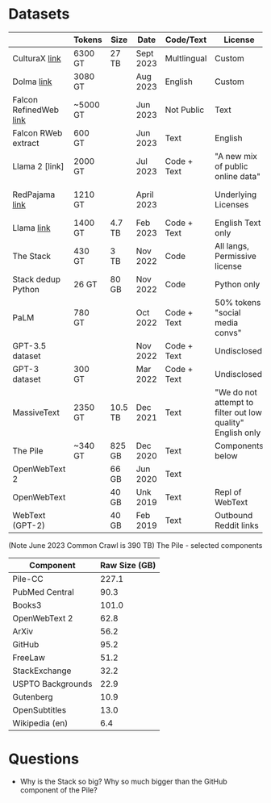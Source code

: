 
# Datasets

|                                                                                                                             | Tokens   | Size | Date       | Code/Text   | License                                                    | Notes                            |
|-----------------------------------------------------------------------------------------------------------------------------|----------|------|------------|-------------|------------------------------------------------------------|----------------------------------|
| CulturaX [link](https://arxiv.org/pdf/2309.09400.pdf)                                                                       | 6300 GT  | 27 TB | Sept 2023  | Multlingual | Custom                                                     |                                  |
| Dolma  [link](https://blog.allenai.org/dolma-3-trillion-tokens-open-llm-corpus-9a0ff4b8da64)                                | 3080 GT  |    | Aug 2023   | English     | Custom                                                     |
| Falcon RefinedWeb  [link](https://arxiv.org/pdf/2306.01116.pdf)                                                             | ~5000 GT |    | Jun 2023   | Not Public  | Text                                                       |                                  | English                                                    |  
| Falcon RWeb extract                                                                                                         | 600 GT   |    | Jun 2023   | Text        | English                                                    |
| Llama 2  [link]                                                                                                             | 2000 GT  |    | Jul 2023   | Code + Text | "A new mix of public online data"                          | 
| RedPajama  [link](https://together.ai/blog/redpajama)                                                                       | 1210 GT  |    | April 2023 |             | Underlying Licenses                                        | "Cleanroom" replication of Llama | 
| Llama  [link](https://research.facebook.com/file/1574548786327032/LLaMA--Open-and-Efficient-Foundation-Language-Models.pdf) | 1400 GT  | 4.7 TB | Feb 2023   | Code + Text | English Text only                                          |
| The Stack                                                                                                                   | 430 GT   | 3 TB | Nov 2022   | Code        | All langs, Permissive license                              |
| Stack dedup Python                                                                                                          | 26 GT    | 80 GB | Nov 2022   | Code        | Python only                                                |
| PaLM                                                                                                                        | 780 GT   |    | Oct 2022   | Code + Text | 50% tokens "social media convs"                            |
| GPT-3.5 dataset                                                                                                             |          |    | Nov 2022   | Code + Text | Undisclosed                                                |
| GPT-3 dataset                                                                                                               | 300 GT   |    | Mar 2022   | Code + Text | Undisclosed                                                | 
| MassiveText                                                                                                                 | 2350 GT  | 10.5 TB | Dec 2021   | Text        | "We do not attempt to filter out low quality" English only |
| The Pile                                                                                                                    | ~340 GT  | 825 GB | Dec 2020   | Text        | Components below                                           |
| OpenWebText 2                                                                                                               |          | 66 GB | Jun 2020   | Text        |                                                            |                                  |  
| OpenWebText                                                                                                                 |          | 40 GB | Unk 2019   | Text        | Repl of WebText                                            | 
| WebText (GPT-2)                                                                                                             |          | 40 GB | Feb 2019   | Text        | Outbound Reddit links                                      |

(Note June 2023 Common Crawl is 390 TB)
The Pile - selected components

| Component | Raw Size (GB) |
| --- |---------------|
| Pile-CC | 227.1         |
| PubMed Central | 90.3          |
| Books3 | 101.0         |
| OpenWebText 2 | 62.8          |
| ArXiv | 56.2          |
| GitHub | 95.2          |
| FreeLaw | 51.2          |
| StackExchange | 32.2          |
| USPTO Backgrounds | 22.9          |
| Gutenberg | 10.9          |
| OpenSubtitles | 13.0          |
| Wikipedia (en) | 6.4           |

# Questions

* Why is the Stack so big? Why so much bigger than the GitHub component of the Pile?


